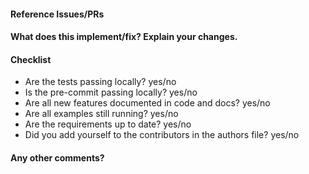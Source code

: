 <!--
Thanks for contributing a pull request! Please ensure you have taken a look at the contribution guidelines in the CONTRIBUTING.md
-->

#### Reference Issues/PRs
<!--
Example: Fixes #1234. See also #3456.
Please use keywords (e.g., Fixes) to create link to the issues or pull requests you resolved, so that they will automatically be closed when your pull request is merged. See https://github.com/blog/1506-closing-issues-via-pull-requests
-->

#### What does this implement/fix? Explain your changes.

<!--
Good PR descriptions help us immensely in reviewing and testing your PRs. This will make merging much faster and smoother for everyone involved.
Examples:

**Good:** Added Documentation -- documented the learning rate feature both in the code and the docs. Also added an example.
**Bad:** Explained learning rates

**Good:** Dask Parallelization Backend -- parallelization is now possible with dask. This meant some restructuring of the runner backend and testing, but shouldn't change usage at all. 
**Bad:** new parallel feature
-->

#### Checklist

- Are the tests passing locally? yes/no
- Is the pre-commit passing locally? yes/no
- Are all new features documented in code and docs? yes/no
- Are all examples still running? yes/no
- Are the requirements up to date? yes/no
- Did you add yourself to the contributors in the authors file? yes/no

#### Any other comments?

<!--
We appreciate your effort, but please be aware that we are not working full-time on this project. We welcome any contribution and value your effort, no matter how minor they are. If we are slow to review, either the pull request needs some benchmarking, tinkering, convincing, etc. or more likely the reviewers are simply busy. In either case, we ask for your understanding during the review process.

Thanks for contributing!
-->